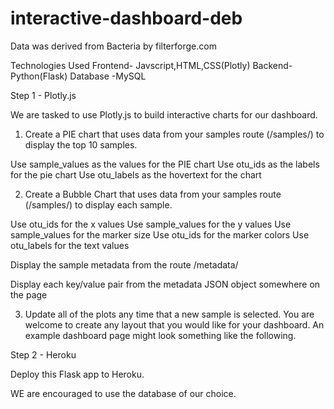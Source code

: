 # interactive-dashboard-deb
Data was derived  from Bacteria by filterforge.com

Technologies Used
Frontend- Javscript,HTML,CSS(Plotly)
Backend- Python(Flask)
Database -MySQL

Step 1 - Plotly.js

We are tasked to use Plotly.js to build interactive charts for our dashboard.


1. Create a PIE chart that uses data from your samples route (/samples/<sample>) to display the top 10 samples.


Use sample_values as the values for the PIE chart
Use otu_ids as the labels for the pie chart
Use otu_labels as the hovertext for the chart




2. Create a Bubble Chart that uses data from your samples route (/samples/<sample>) to display each sample.


Use otu_ids for the x values
Use sample_values for the y values
Use sample_values for the marker size
Use otu_ids for the marker colors
Use otu_labels for the text values

Display the sample metadata from the route /metadata/<sample>


Display each key/value pair from the metadata JSON object somewhere on the page


3. Update all of the plots any time that a new sample is selected.
You are welcome to create any layout that you would like for your dashboard. An example dashboard page might look something like the following.

Step 2 - Heroku

Deploy this Flask app to Heroku.

WE are encouraged to use the database of our choice. 



